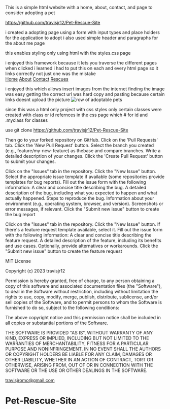 This is a simple html website with a home, about, contact, and page to consider adopting a pet 

https://github.com/travisjr12/Pet-Rescue-Site

i created a adopting page using a form with input types and place holders for the application to adopt
i also used simple header and paragraphs for the about me page

this enables styling only using html with the styles.css page
<link rel="stylesheet" type="text/css" href="styles.css">
i enjoyed this framework because it lets you traverse the different pages when clicked
i learned i had to put this on each and every html page so it links correctly not just one was the mistake
<div id="highlight">
    <a href="index.html">Home</a>
    <a href="about.html">About</a>
    <a href="contact.html">Contact</a>
    <a href="Rescues.html">Rescues</a>
  </div>
  
  i enjoyed this which allows insert images from the internet 
  finding the image was easy getting the correct url was hard copy and pasting because certain links doesnt upload the picture
  <img src="https://comptroller.texas.gov/economy/fiscal-notes/2021/jul/images/rescue-hero.jpg" alt="row of adoptable pets">

  since this was a html only project with css styles only certain classes were created with 
  class or id refernces in the css page which # for id and .myclass for classes

use git clone https://github.com/travisjr12/Pet-Rescue-Site

Then go to your forked repository on GitHub. Click on the 'Pull Requests' tab. Click the 'New Pull Request' button. Select the branch you created 
(e.g., feature/my-new-feature) as thebase and compare branches. Write a detailed description of your changes. Click the 'Create Pull Request' button to submit your changes.

Click on the "Issues" tab in the repository. Click the "New Issue" button. Select the appropriate issue template if available (some repositories provide templates for bug reports). Fill out the issue form with the following information: A clear and concise title describing the bug. A detailed description of the bug, including what you expected to happen and what actually happened. Steps to reproduce the bug. 
Information about your environment (e.g., operating system, browser, and version). Screenshots or error messages, if relevant. Click the "Submit new issue" button to create the bug report

Click on the "Issues" tab in the repository. Click the "New Issue" button. If there's a feature request template available, select it. Fill out the issue form with the following information: A clear and concise title describing the feature request. A detailed description of the feature, including its benefits and use cases. 
Optionally, provide alternatives or workarounds. Click the "Submit new issue" button to create the feature request

MIT License

Copyright (c) 2023 travisjr12

Permission is hereby granted, free of charge, to any person obtaining a copy
of this software and associated documentation files (the "Software"), to deal
in the Software without restriction, including without limitation the rights
to use, copy, modify, merge, publish, distribute, sublicense, and/or sell
copies of the Software, and to permit persons to whom the Software is
furnished to do so, subject to the following conditions:

The above copyright notice and this permission notice shall be included in all
copies or substantial portions of the Software.

THE SOFTWARE IS PROVIDED "AS IS", WITHOUT WARRANTY OF ANY KIND, EXPRESS OR
IMPLIED, INCLUDING BUT NOT LIMITED TO THE WARRANTIES OF MERCHANTABILITY,
FITNESS FOR A PARTICULAR PURPOSE AND NONINFRINGEMENT. IN NO EVENT SHALL THE
AUTHORS OR COPYRIGHT HOLDERS BE LIABLE FOR ANY CLAIM, DAMAGES OR OTHER
LIABILITY, WHETHER IN AN ACTION OF CONTRACT, TORT OR OTHERWISE, ARISING FROM,
OUT OF OR IN CONNECTION WITH THE SOFTWARE OR THE USE OR OTHER DEALINGS IN THE
SOFTWARE.

travisjromo@gmail.com


   
# Pet-Rescue-Site
